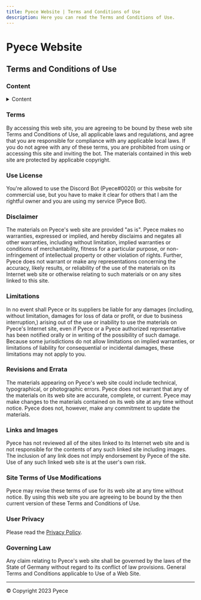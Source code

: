 ```yaml
---
title: Pyece Website | Terms and Conditions of Use
description: Here you can read the Terms and Conditions of Use.
---
```


# Pyece Website

## Terms and Conditions of Use

### Content

<details>
  <summary>Content</summary>

- [Terms](#terms)
- [Use License](#license)
- [Disclaimer](#disclaimer)
- [Limitations](#limitations)
- [Revisions and Errata](#revisions-errata)
- [Links and Images](#links-images)
- [Site Terms of Use Modifications](#modifications)
- [User Privacy](#privacy)
- [Governing Law](#law)

</details>

### Terms

By accessing this web site, you are agreeing to be bound by these web site Terms and Conditions of Use, all applicable laws and regulations, and agree that you are responsible for compliance with any applicable local laws. If you do not agree with any of these terms, you are prohibited from using or accessing this site and inviting the bot. The materials contained in this web site are protected by applicable copyright.

### Use License

You're allowed to use the Discord Bot (Pyece#0020) or this website for commercial use, but you have to make it clear for others that I am the rightful owner and you are using my service (Pyece Bot).

### Disclaimer

The materials on Pyece's web site are provided "as is". Pyece makes no warranties, expressed or implied, and hereby disclaims and negates all other warranties, including without limitation, implied warranties or conditions of merchantability, fitness for a particular purpose, or non-infringement of intellectual property or other violation of rights. Further, Pyece does not warrant or make any representations concerning the accuracy, likely results, or reliability of the use of the materials on its Internet web site or otherwise relating to such materials or on any sites linked to this site.

### Limitations

In no event shall Pyece or its suppliers be liable for any damages (including, without limitation, damages for loss of data or profit, or due to business interruption,) arising out of the use or inability to use the materials on Pyece's Internet site, even if Pyece or a Pyece authorized representative has been notified orally or in writing of the possibility of such damage. Because some jurisdictions do not allow limitations on implied warranties, or limitations of liability for consequential or incidental damages, these limitations may not apply to you.

### Revisions and Errata

The materials appearing on Pyece's web site could include technical, typographical, or photographic errors. Pyece does not warrant that any of the materials on its web site are accurate, complete, or current. Pyece may make changes to the materials contained on its web site at any time without notice. Pyece does not, however, make any commitment to update the materials.

### Links and Images

Pyece has not reviewed all of the sites linked to its Internet web site and is not responsible for the contents of any such linked site including images. The inclusion of any link does not imply endorsement by Pyece of the site. Use of any such linked web site is at the user's own risk.

### Site Terms of Use Modifications

Pyece may revise these terms of use for its web site at any time without notice. By using this web site you are agreeing to be bound by the then current version of these Terms and Conditions of Use.

### User Privacy

Please read the [Privacy Policy](https://github.com/atboez/pyece/privacy.md).

### Governing Law

Any claim relating to Pyece's web site shall be governed by the laws of the State of Germany without regard to its conflict of law provisions. General Terms and Conditions applicable to Use of a Web Site.

---

&copy; Copyright 2023 Pyece
